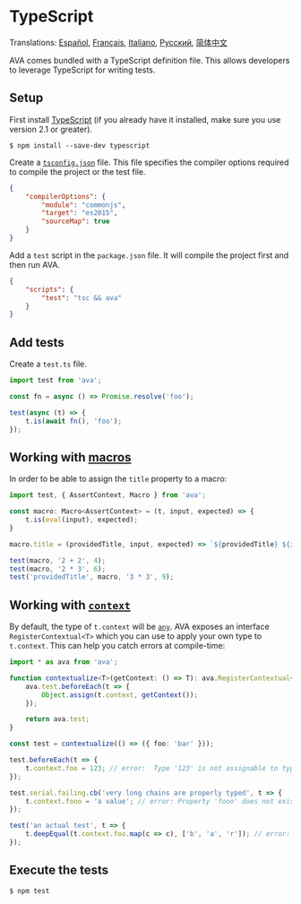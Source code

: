 # TypeScript

Translations: [Español](https://github.com/avajs/ava-docs/blob/master/es_ES/docs/recipes/typescript.md), [Français](https://github.com/avajs/ava-docs/blob/master/fr_FR/docs/recipes/typescript.md), [Italiano](https://github.com/avajs/ava-docs/blob/master/it_IT/docs/recipes/typescript.md), [Русский](https://github.com/avajs/ava-docs/blob/master/ru_RU/docs/recipes/typescript.md), [简体中文](https://github.com/avajs/ava-docs/blob/master/zh_CN/docs/recipes/typescript.md)

AVA comes bundled with a TypeScript definition file. This allows developers to leverage TypeScript for writing tests.


## Setup

First install [TypeScript](https://github.com/Microsoft/TypeScript) (if you already have it installed, make sure you use version 2.1 or greater).

```
$ npm install --save-dev typescript
```

Create a [`tsconfig.json`](http://www.typescriptlang.org/docs/handbook/tsconfig-json.html) file. This file specifies the compiler options required to compile the project or the test file.

```json
{
	"compilerOptions": {
		"module": "commonjs",
		"target": "es2015",
		"sourceMap": true
	}
}
```

Add a `test` script in the `package.json` file. It will compile the project first and then run AVA.

```json
{
	"scripts": {
		"test": "tsc && ava"
	}
}
```


## Add tests

Create a `test.ts` file.

```ts
import test from 'ava';

const fn = async () => Promise.resolve('foo');

test(async (t) => {
	t.is(await fn(), 'foo');
});
```

## Working with [macros](https://github.com/avajs/ava#test-macros)

In order to be able to assign the `title` property to a macro:

```ts
import test, { AssertContext, Macro } from 'ava';

const macro: Macro<AssertContext> = (t, input, expected) => {
	t.is(eval(input), expected);
}

macro.title = (providedTitle, input, expected) => `${providedTitle} ${input} = ${expected}`.trim();

test(macro, '2 + 2', 4);
test(macro, '2 * 3', 6);
test('providedTitle', macro, '3 * 3', 9);
```

## Working with [`context`](https://github.com/avajs/ava#test-context)

By default, the type of `t.context` will be [`any`](https://www.typescriptlang.org/docs/handbook/basic-types.html#any). AVA exposes an interface `RegisterContextual<T>` which you can use to apply your own type to `t.context`. This can help you catch errors at compile-time:

```ts
import * as ava from 'ava';

function contextualize<T>(getContext: () => T): ava.RegisterContextual<T> {
	ava.test.beforeEach(t => {
		Object.assign(t.context, getContext());
	});

	return ava.test;
}

const test = contextualize(() => ({ foo: 'bar' }));

test.beforeEach(t => {
	t.context.foo = 123; // error:  Type '123' is not assignable to type 'string'
});

test.serial.failing.cb('very long chains are properly typed', t => {
	t.context.fooo = 'a value'; // error: Property 'fooo' does not exist on type '{ foo: string }'
});

test('an actual test', t => {
	t.deepEqual(t.context.foo.map(c => c), ['b', 'a', 'r']); // error: Property 'map' does not exist on type 'string'
});
```


## Execute the tests

```
$ npm test
```
